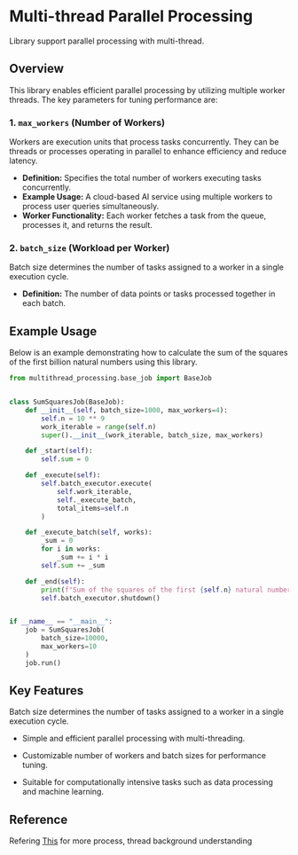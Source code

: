 # Multi-thread Parallel Processing

Library support parallel processing with multi-thread.

## Overview
This library enables efficient parallel processing by utilizing multiple worker threads. The key parameters for tuning performance are:

### 1. `max_workers` (Number of Workers)
Workers are execution units that process tasks concurrently. They can be threads or processes operating in parallel to enhance efficiency and reduce latency.

- **Definition:** Specifies the total number of workers executing tasks concurrently.
- **Example Usage:** A cloud-based AI service using multiple workers to process user queries simultaneously.
- **Worker Functionality:** Each worker fetches a task from the queue, processes it, and returns the result.

### 2. `batch_size` (Workload per Worker)
Batch size determines the number of tasks assigned to a worker in a single execution cycle.

- **Definition:** The number of data points or tasks processed together in each batch.

## Example Usage
Below is an example demonstrating how to calculate the sum of the squares of the first billion natural numbers using this library.



```python
from multithread_processing.base_job import BaseJob


class SumSquaresJob(BaseJob):
    def __init__(self, batch_size=1000, max_workers=4):
        self.n = 10 ** 9
        work_iterable = range(self.n)
        super().__init__(work_iterable, batch_size, max_workers)

    def _start(self):
        self.sum = 0

    def _execute(self):
        self.batch_executor.execute(
            self.work_iterable,
            self._execute_batch,
            total_items=self.n
        )

    def _execute_batch(self, works):
        _sum = 0
        for i in works:
            _sum += i * i
        self.sum += _sum

    def _end(self):
        print(f"Sum of the squares of the first {self.n} natural numbers: {self.sum}")
        self.batch_executor.shutdown()


if __name__ == "__main__":
    job = SumSquaresJob(
        batch_size=10000,
        max_workers=10
    )
    job.run()
```

## Key Features

Batch size determines the number of tasks assigned to a worker in a single execution cycle.

- Simple and efficient parallel processing with multi-threading.

- Customizable number of workers and batch sizes for performance tuning.
- Suitable for computationally intensive tasks such as data processing and machine learning.

## Reference

Refering [This](https://hanwenzhang123.medium.com/process-v-s-thread-and-background-processing-with-worker-25dd763fb88a) for more process, thread background understanding